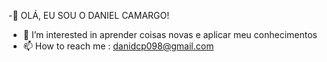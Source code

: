  -👋 OLÁ, EU SOU O DANIEL CAMARGO!
- 👀 I’m interested in aprender coisas novas e aplicar meu conhecimentos 
- 📫 How to reach me : danidcp098@gmail.com

<!---
DanielCamargo1/DanielCamargo1 is a ✨ special ✨ repository because its `README.md` (this file) appears on your GitHub profile.
You can click the Preview link to take a look at your changes.
--->
